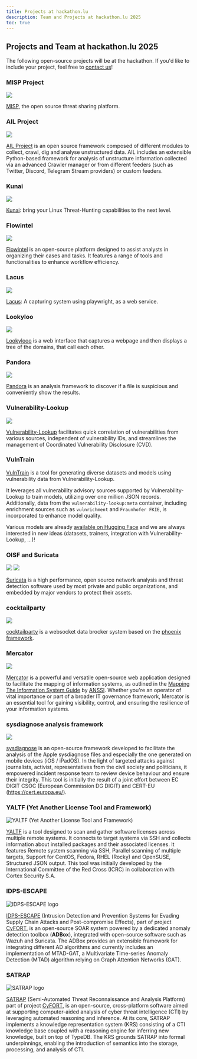 ```yaml
---
title: Projects at hackathon.lu
description: Team and Projects at hackathon.lu 2025
toc: true
---
```


## Projects and Team at hackathon.lu 2025

The following open-source projects will be at the hackathon. If you'd like to include your project, feel free to [contact us](https://hackathon.lu/practical/)!

### MISP Project

![](/images/projects/misp-logo.png)

[MISP](https://www.misp-project.org/), the open source threat sharing platform.

### AIL Project

![](/images/projects/ail-logo.png)

[AIL Project](https://www.ail-project.org/) is an open source framework composed of different modules to collect, crawl, dig and analyse unstructured data. AIL includes an extensible Python-based framework for analysis of unstructure information collected via an advanced Crawler manager or from different feeders (such as Twitter, Discord, Telegram Stream providers) or custom feeders. 

### Kunai

![](/images/projects/kunai-logo.png)

[Kunai](https://why.kunai.rocks/): bring your Linux Threat-Hunting capabilities to the next level.

### Flowintel

![](images/projects/flowintel-logo.png)

[Flowintel](https://github.com/flowintel/flowintel) is an open-source platform designed to assist analysts in organizing their cases and tasks. It features a range of tools and functionalities to enhance workflow efficiency.

### Lacus

![](/images/projects/lacus-logo.png)

[Lacus](https://github.com/ail-project/lacus): A capturing system using playwright, as a web service.

### Lookyloo

![](/images/projects/lookyloo-logo.png)

[Lookylooo](https://github.com/Lookyloo/) is a web interface that captures a webpage and then displays a tree of the domains, that call each other.

### Pandora

![](/images/projects/pandora-logo.png)

[Pandora](https://github.com/pandora-analysis/pandora) is an analysis framework to discover if a file is suspicious and conveniently show the results.

### Vulnerability-Lookup

![](/images/projects/vulnerability-lookup-logo.jpg)

[Vulnerability-Lookup](https://www.vulnerability-lookup.org) facilitates quick correlation of vulnerabilities from various sources, independent of vulnerability IDs, and streamlines the management of Coordinated Vulnerability Disclosure (CVD).

### VulnTrain

[VulnTrain](https://github.com/vulnerability-lookup/VulnTrain) is a tool for generating diverse datasets and models using vulnerability data from Vulnerability-Lookup.

It leverages all vulnerability advisory sources supported by Vulnerability-Lookup to train models, utilizing over one million JSON records.
Additionally, data from the ``vulnerability-lookup:meta`` container, including enrichment sources such as ``vulnrichment`` and ``Fraunhofer FKIE``, is incorporated to enhance model quality.

Various models are already [available on Hugging Face](https://huggingface.co/CIRCL) and we are always interested in new ideas (datasets, trainers, integration with Vulnerability-Lookup, ...)!

### OISF and Suricata

![](/images/projects/oisf-logo.png)
![](/images/projects/suricata-logo.jpg)

[Suricata](https://suricata.io/) is a high performance, open source network analysis and threat detection software used by most private and public organizations, and embedded by major vendors to protect their assets.

### cocktailparty

![](/images/projects/logo-cocktail-party-horizontal-coul.png)

[cocktailparty](https://github.com/flowintel/CocktailParty) is a websocket data brocker system based on the [phoenix framework](https://www.phoenixframework.org/).

### Mercator

![](/images/projects/logo4c.png) 

[Mercator](https://github.com/dbarzin/mercator) is a powerful and versatile open-source web application designed to facilitate the mapping of information systems, as outlined in the [Mapping The Information System Guide](https://cyber.gouv.fr/en/publications/mapping-information-system) by [ANSSI](https://cyber.gouv.fr/en). Whether you're an operator of vital importance or part of a broader IT governance framework, Mercator is an essential tool for gaining visibility, control, and ensuring the resilience of your information systems.

### sysdiagnose analysis framework

![](/images/projects/sysdiagnose-logo.png)

[sysdiagnose](https://github.com/EC-DIGIT-CSIRC/sysdiagnose) is an open-source framework developed to facilitate the analysis of the Apple sysdiagnose files and especially the one generated on mobile devices (iOS / iPadOS).  In the light of targeted attacks against journalists, activist, representatives from the civil society and politicians, it empowered incident response team to review device behaviour and ensure their integrity.  This tool is initially the result of a joint effort between EC DIGIT CSOC (European Commission DG DIGIT) and CERT-EU (https://cert.europa.eu/).

### YALTF (Yet Another License Tool and Framework)

![YALTF (Yet Another License Tool and Framework)](/images/projects/yaltf.png)

[YALTF](https://github.com/yaltf/yaltf)  is a tool designed to scan and gather software licenses across multiple remote systems. It connects to target systems via SSH and collects information about installed packages and their associated licenses. It features Remote system scanning via SSH, Parallel scanning of multiple targets, Support for CentOS, Fedora, RHEL (Rocky) and OpenSUSE, Structured JSON output. This tool was initially developed by the International Committee of the Red Cross (ICRC) in collaboration with Cortex Security S.A.

### IDPS-ESCAPE

![IDPS-ESCAPE logo](/images/projects/idps-escape-logo.png)

[IDPS-ESCAPE](https://github.com/AbstractionsLab/idps-escape) (Intrusion Detection and Prevention Systems for Evading Supply Chain Attacks and Post-compromise Effects), part of project [CyFORT](https://abstractionslab.com/index.php/research-and-development/cyfort/), is an open-source SOAR system powered by a dedicated anomaly detection toolbox (**ADBox**), integrated with open-source software such as Wazuh and Suricata. The ADBox provides an extensible framework for integrating different AD algorithms and currently includes an implementation of MTAD-GAT, a Multivariate Time-series Anomaly Detection (MTAD) algorithm relying on Graph Attention Networks (GAT).

### SATRAP

![SATRAP logo](/images/projects/satrap-logo.png)

[SATRAP](https://github.com/AbstractionsLab/satrap-dl) (Semi-Automated Threat Reconnaissance and Analysis Platform) part of project [CyFORT](https://abstractionslab.com/index.php/research-and-development/cyfort/), is an open-source, cross-platform software aimed at supporting computer-aided analysis of cyber threat intelligence (CTI) by leveraging automated reasoning and inference. At its core, SATRAP implements a knowledge representation system (KRS) consisting of a CTI knowledge base coupled with a reasoning engine for inferring new knowledge, built on top of TypeDB. The KRS grounds SATRAP into formal underpinnings, enabling the introduction of semantics into the storage, processing, and analysis of CTI.
